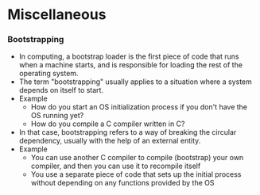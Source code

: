 # Miscellaneous


### Bootstrapping

- In computing, a bootstrap loader is the first piece of code that runs when a machine starts, and is responsible for loading the rest of the operating system.
- The term "bootstrapping" usually applies to a situation where a system depends on itself to start.
- Example
  -  How do you start an OS initialization process if you don't have the OS running yet?
  -  How do you compile a C compiler written in C?
- In that case, bootstrapping refers to a way of breaking the circular dependency, usually with the help of an external entity.
- Example
  - You can use another C compiler to compile (bootstrap) your own compiler, and then you can use it to recompile itself
  - You use a separate piece of code that sets up the initial process without depending on any functions provided by the OS 
